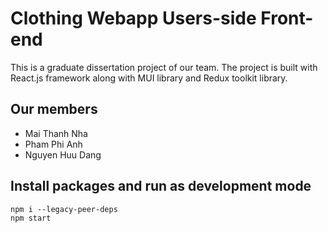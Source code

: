 # Clothing Webapp Users-side Front-end
This is a graduate dissertation project of our team. The project is built with React.js framework along with MUI library and Redux toolkit library.
## Our members 
 - Mai Thanh Nha
 - Pham Phi Anh
 - Nguyen Huu Dang
 
## Install packages and run as development mode
```
npm i --legacy-peer-deps
npm start
```
